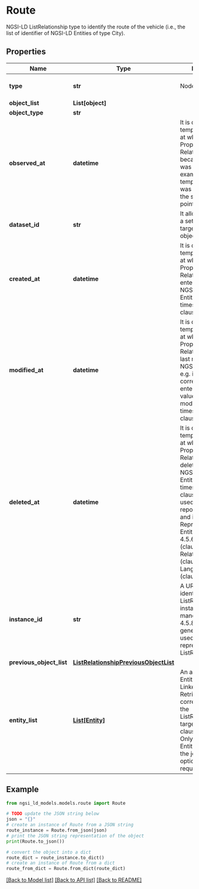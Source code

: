 # Route

NGSI-LD ListRelationship type to identify the route of the vehicle (i.e., the list of identifier of NGSI-LD Entities of type City). 

## Properties

Name | Type | Description | Notes
------------ | ------------- | ------------- | -------------
**type** | **str** | Node type.  | [optional] [default to 'ListRelationship']
**object_list** | **List[object]** |  | 
**object_type** | **str** |  | [optional] 
**observed_at** | **datetime** | It is defined as the temporal Property at which a certain Property or Relationship became valid or was observed. For example, a temperature Value was measured by the sensor at this point in time.  | [optional] 
**dataset_id** | **str** | It allows identifying a set or group of target relationship objects.  | [optional] 
**created_at** | **datetime** | It is defined as the temporal Property at which the Entity, Property or Relationship was entered into an NGSI-LD system.  Entity creation timestamp. See clause 4.8.  | [optional] 
**modified_at** | **datetime** | It is defined as the temporal Property at which the Entity, Property or Relationship was last modified in an NGSI-LD system, e.g. in order to correct a previously entered incorrect value.  Entity last modification timestamp. See clause 4.8.  | [optional] 
**deleted_at** | **datetime** | It is defined as the temporal Property at which the Entity, Property or Relationship was deleted from an NGSI-LD system.  Entity deletion timestamp. See clause 4.8. It is only used in notifications reporting deletions and in the Temporal Representation of Entities (clause 4.5.6), Properties (clause 4.5.7), Relationships (clause 4.5.8) and LanguageProperties (clause 5.2.32).  | [optional] 
**instance_id** | **str** | A URI uniquely identifying a ListRelationship instance as mandated by clause 4.5.8. System generated. Only used in temporal representation of ListRelationships.  | [optional] [readonly] 
**previous_object_list** | [**ListRelationshipPreviousObjectList**](ListRelationshipPreviousObjectList.md) |  | [optional] 
**entity_list** | [**List[Entity]**](Entity.md) | An array of inline Entity obtained by Linked Entity Retrieval, corresponding  to the ListRelationship&#39;s target object. See clause 4.5.23.2. Only used in  Linked Entity Retrieval, if the join&#x3D;inline option is explicitly requested.  | [optional] [readonly] 

## Example

```python
from ngsi_ld_models.models.route import Route

# TODO update the JSON string below
json = "{}"
# create an instance of Route from a JSON string
route_instance = Route.from_json(json)
# print the JSON string representation of the object
print(Route.to_json())

# convert the object into a dict
route_dict = route_instance.to_dict()
# create an instance of Route from a dict
route_from_dict = Route.from_dict(route_dict)
```
[[Back to Model list]](../README.md#documentation-for-models) [[Back to API list]](../README.md#documentation-for-api-endpoints) [[Back to README]](../README.md)


